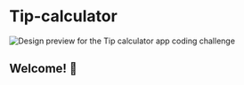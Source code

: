 # Tip-calculator

![Design preview for the Tip calculator app coding challenge](./design/desktop-preview.jpg)

## Welcome! 👋

